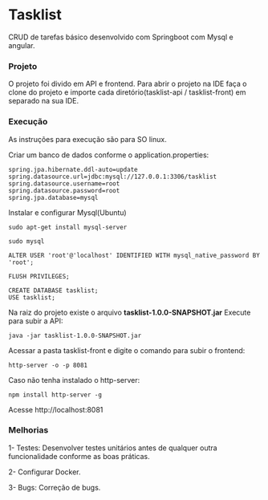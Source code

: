 # Tasklist
CRUD de tarefas básico desenvolvido com Springboot com Mysql e angular.

### Projeto

O projeto foi divido em API e frontend. Para abrir o projeto na IDE faça o clone do projeto e importe cada diretório(tasklist-api / tasklist-front) em separado na sua IDE.

### Execução
As instruções para execução são para SO linux.

Criar um banco de dados conforme o application.properties:

    spring.jpa.hibernate.ddl-auto=update
    spring.datasource.url=jdbc:mysql://127.0.0.1:3306/tasklist
    spring.datasource.username=root
    spring.datasource.password=root
    spring.jpa.database=mysql
    
Instalar e configurar Mysql(Ubuntu)    

	sudo apt-get install mysql-server
	
	sudo mysql
	
	ALTER USER 'root'@'localhost' IDENTIFIED WITH mysql_native_password BY 'root';
	
	FLUSH PRIVILEGES;
	
	CREATE DATABASE tasklist;
	USE tasklist;

	
Na raiz do projeto existe o arquivo **tasklist-1.0.0-SNAPSHOT.jar**
Execute para subir a API:

    java -jar tasklist-1.0.0-SNAPSHOT.jar
   
Acessar a pasta tasklist-front e digite o comando para subir o frontend:
      
    http-server -o -p 8081

Caso não tenha instalado o http-server:

    npm install http-server -g
    
Acesse http://localhost:8081


### Melhorias
 1- Testes: Desenvolver testes unitários antes de qualquer outra funcionalidade conforme as boas práticas.
 
 2- Configurar Docker.
 
 3- Bugs: Correção de bugs.

